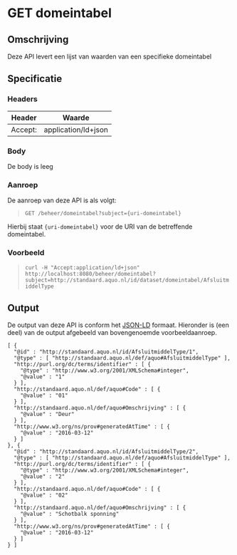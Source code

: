 # GET domeintabel

## Omschrijving
Deze API levert een lijst van waarden van een specifieke domeintabel

## Specificatie

### Headers

|Header|Waarde|
|------|------|
|Accept:|application/ld+json|

### Body

De body is leeg

### Aanroep
De aanroep van deze API is als volgt:

> `GET /beheer/domeintabel?subject={uri-domeintabel}`

Hierbij staat `{uri-domeintabel}` voor de URI van de betreffende domeintabel.

### Voorbeeld

> `curl -H "Accept:application/ld+json" http://localhost:8080/beheer/domeintabel?subject=http://standaard.aquo.nl/id/dataset/domeintabel/AfsluitmiddelType`

## Output
De output van deze API is conform het [JSON-LD](https://json-ld.org) formaat. Hieronder is (een deel) van de output afgebeeld van bovengenoemde voorbeeldaanroep.

    [ {
      "@id" : "http://standaard.aquo.nl/id/AfsluitmiddelType/1",
      "@type" : [ "http://standaard.aquo.nl/def/aquo#AfsluitmiddelType" ],
      "http://purl.org/dc/terms/identifier" : [ {
        "@type" : "http://www.w3.org/2001/XMLSchema#integer",
        "@value" : "1"
      } ],
      "http://standaard.aquo.nl/def/aquo#Code" : [ {
        "@value" : "01"
      } ],
      "http://standaard.aquo.nl/def/aquo#Omschrijving" : [ {
        "@value" : "Deur"
      } ],
      "http://www.w3.org/ns/prov#generatedAtTime" : [ {
        "@value" : "2016-03-12"
      } ]
    }, {
      "@id" : "http://standaard.aquo.nl/id/AfsluitmiddelType/2",
      "@type" : [ "http://standaard.aquo.nl/def/aquo#AfsluitmiddelType" ],
      "http://purl.org/dc/terms/identifier" : [ {
        "@type" : "http://www.w3.org/2001/XMLSchema#integer",
        "@value" : "2"
      } ],
      "http://standaard.aquo.nl/def/aquo#Code" : [ {
        "@value" : "02"
      } ],
      "http://standaard.aquo.nl/def/aquo#Omschrijving" : [ {
        "@value" : "Schotbalk sponning"
      } ],
      "http://www.w3.org/ns/prov#generatedAtTime" : [ {
        "@value" : "2016-03-12"
      } ]
    } ]
